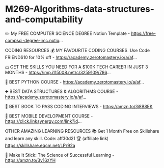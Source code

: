 # M269-Algorithms-data-structures-and-computability




✏️ My FREE COMPUTER SCIENCE DEGREE Notion Template - https://free-compsci-degree-imc.notio...


CODING RESOURCES
💰 MY FAVOURITE CODING COURSES. Use Code  FRIENDS10 for 10% off - https://academy.zerotomastery.io/a/af...

💵 GET THE SKILLS YOU NEED FOR A $100K TECH CAREER IN JUST 3 MONTHS - https://imp.i115008.net/c/3259109/786...

🐍 BEST PYTHON COURSE - https://academy.zerotomastery.io/a/af...

➕ BEST DATA STRUCTURES & ALGORITHMS COURSE - https://academy.zerotomastery.io/a/af...

📗 BEST BOOK TO PASS CODING INTERVIEWS - https://amzn.to/3i8B8EK

📱 BEST MOBILE DEVELOPMENT COURSE - https://click.linksynergy.com/link?id...


OTHER AMAZING LEARNING RESOURCES
📚 Get 1 Month Free on Skillshare and learn any skill. Code: aff30d21 🏆 (affiliate link) https://skillshare.eqcm.net/LPr92a

📘 Make It Stick: The Science of Successful Learning - https://amzn.to/3v16zYH

